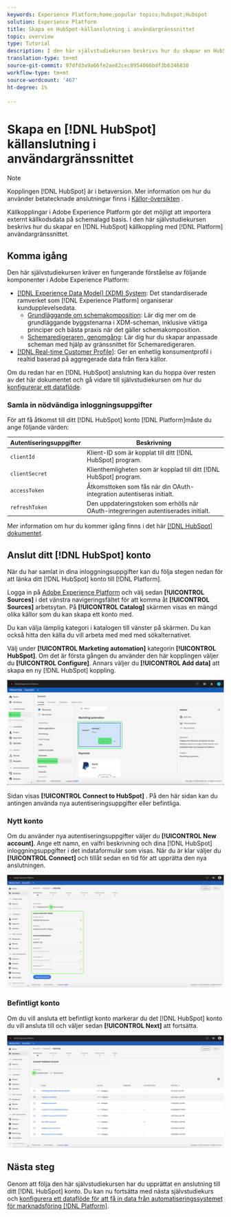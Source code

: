 ```yaml
---
keywords: Experience Platform;home;popular topics;hubspot;Hubspot
solution: Experience Platform
title: Skapa en HubSpot-källanslutning i användargränssnittet
topic: overview
type: Tutorial
description: I den här självstudiekursen beskrivs hur du skapar en HubSpot-källanslutning med hjälp av användargränssnittet för plattformen.
translation-type: tm+mt
source-git-commit: 97dfd3a9a66fe2ae82cec8954066bdf3b6346830
workflow-type: tm+mt
source-wordcount: '467'
ht-degree: 1%

---
```



# Skapa en [!DNL HubSpot] källanslutning i användargränssnittet

>[!NOTE]
>
> Kopplingen [!DNL HubSpot] är i betaversion. Mer information om hur du använder betatecknade anslutningar finns i [Källor-översikten](../../../../home.md#terms-and-conditions) .

Källkopplingar i Adobe Experience Platform gör det möjligt att importera externt källkodsdata på schemalagd basis. I den här självstudiekursen beskrivs hur du skapar en [!DNL HubSpot] källkoppling med [!DNL Platform] användargränssnittet.

## Komma igång

Den här självstudiekursen kräver en fungerande förståelse av följande komponenter i Adobe Experience Platform:

* [[!DNL Experience Data Model] (XDM) System](../../../../../xdm/home.md): Det standardiserade ramverket som [!DNL Experience Platform] organiserar kundupplevelsedata.
   * [Grundläggande om schemakomposition](../../../../../xdm/schema/composition.md): Lär dig mer om de grundläggande byggstenarna i XDM-scheman, inklusive viktiga principer och bästa praxis när det gäller schemakomposition.
   * [Schemaredigeraren, genomgång](../../../../../xdm/tutorials/create-schema-ui.md): Lär dig hur du skapar anpassade scheman med hjälp av gränssnittet för Schemaredigeraren.
* [[!DNL Real-time Customer Profile]](../../../../../profile/home.md): Ger en enhetlig konsumentprofil i realtid baserad på aggregerade data från flera källor.

Om du redan har en [!DNL HubSpot] anslutning kan du hoppa över resten av det här dokumentet och gå vidare till självstudiekursen om hur du [konfigurerar ett dataflöde](../../dataflow/marketing-automation.md).

### Samla in nödvändiga inloggningsuppgifter

För att få åtkomst till ditt [!DNL HubSpot] konto [!DNL Platform]måste du ange följande värden:

| Autentiseringsuppgifter | Beskrivning |
| ---------- | ----------- |
| `clientId` | Klient-ID som är kopplat till ditt [!DNL HubSpot] program. |
| `clientSecret` | Klienthemligheten som är kopplad till ditt [!DNL HubSpot] program. |
| `accessToken` | Åtkomsttoken som fås när din OAuth-integration autentiseras initialt. |
| `refreshToken` | Den uppdateringstoken som erhölls när OAuth-integreringen autentiserades initialt. |

Mer information om hur du kommer igång finns i det här [[!DNL HubSpot] dokumentet](https://developers.hubspot.com/docs/methods/oauth2/oauth2-overview).

## Anslut ditt [!DNL HubSpot] konto

När du har samlat in dina inloggningsuppgifter kan du följa stegen nedan för att länka ditt [!DNL HubSpot] konto till [!DNL Platform].

Logga in på [Adobe Experience Platform](https://platform.adobe.com) och välj sedan **[!UICONTROL Sources]** i det vänstra navigeringsfältet för att komma åt **[!UICONTROL Sources]** arbetsytan. På **[!UICONTROL Catalog]** skärmen visas en mängd olika källor som du kan skapa ett konto med.

Du kan välja lämplig kategori i katalogen till vänster på skärmen. Du kan också hitta den källa du vill arbeta med med med sökalternativet.

Välj under **[!UICONTROL Marketing automation]** kategorin **[!UICONTROL HubSpot]**. Om det är första gången du använder den här kopplingen väljer du **[!UICONTROL Configure]**. Annars väljer du **[!UICONTROL Add data]** att skapa en ny [!DNL HubSpot] koppling.

![katalog](../../../../images/tutorials/create/hubspot/catalog.png)

Sidan visas **[!UICONTROL Connect to HubSpot]** . På den här sidan kan du antingen använda nya autentiseringsuppgifter eller befintliga.

### Nytt konto

Om du använder nya autentiseringsuppgifter väljer du **[!UICONTROL New account]**. Ange ett namn, en valfri beskrivning och dina [!DNL HubSpot] inloggningsuppgifter i det indataformulär som visas. När du är klar väljer du **[!UICONTROL Connect]** och tillåt sedan en tid för att upprätta den nya anslutningen.

![koppla](../../../../images/tutorials/create/hubspot/connect.png)

### Befintligt konto

Om du vill ansluta ett befintligt konto markerar du det [!DNL HubSpot] konto du vill ansluta till och väljer sedan **[!UICONTROL Next]** att fortsätta.

![befintlig](../../../../images/tutorials/create/hubspot/existing.png)

## Nästa steg

Genom att följa den här självstudiekursen har du upprättat en anslutning till ditt [!DNL HubSpot] konto. Du kan nu fortsätta med nästa självstudiekurs och [konfigurera ett dataflöde för att få in data från automatiseringssystemet för marknadsföring [!DNL Platform]](../../dataflow/marketing-automation.md).